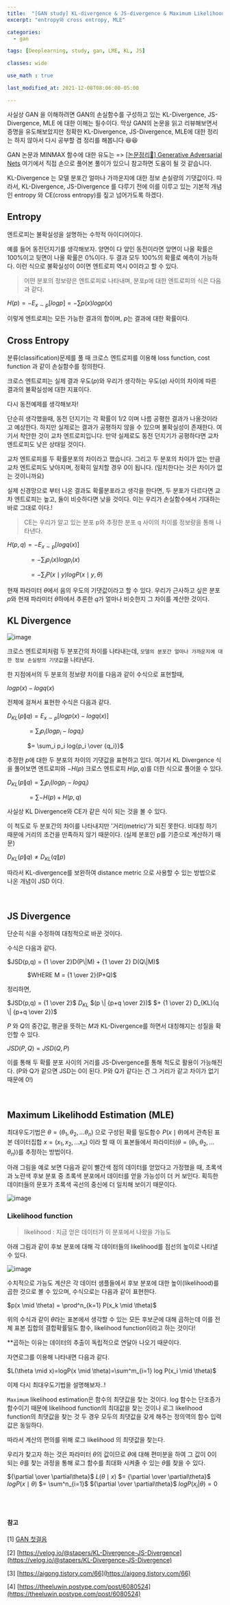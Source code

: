 ```yaml
---
title:  "[GAN study] KL-divergence & JS-divergence & Maximum Likelihood Estimation와 개념정리"
excerpt: "entropy와 cross entropy, MLE"

categories:
  - gan

tags: [Deeplearning, study, gan, LME, KL, JS]

classes: wide

use_math : true

last_modified_at: 2021-12-08T08:06:00-05:00

---
```


사실상 GAN 을 이해하려면 GAN의 손실함수를 구성하고 있는 KL-Divergence, JS-Divergence, MLE 에 대한 이해는 필수이다. 막상 GAN의 논문을 읽고 리뷰해보면서 증명을 유도해보았지만 정확한 KL-Divergence, JS-Divergence, MLE에 
대한 정리는 하지 않아서 다시 공부할 겸 정리를 해봅니다 😆😆

GAN 논문과 MINMAX 함수에 대한 유도는 => [[논문정리📃] Generative Adversarial Nets](https://chaelin0722.github.io/paperreview/generative_adversarial_nets/) 여기에서 직접 손으로 풀어본 풀이가 있으니 참고하면 도움이 될 것 같습니다.


KL-Divergence 는 모델 분포간 얼마나 가까운지에 대한 정보 손실량의 기댓값이다. 따라서, 
KL-Divergence, JS-Divergence 를 다루기 전에 이를 이루고 있는 기본적 개념인 entropy 와 CE(cross entropy)를 짚고 넘어가도록 하겠다. 

## Entropy

엔트로피는 불확실성을 설명하는 수학적 아이디어이다. 

예를 들어 동전던지기를 생각해보자. 양면이 다 앞인 동전이라면 앞면이 나올 확률은 100%이고 뒷면이 나올 확률은 0%이다. 두 결과 모두 100%의 확률로 예측이 가능하다. 이런 식으로 불확실성이 0이면 엔트로피 역시 0이라고 할 수 있다.

> 어떤 분포의 정보량은 엔트로피로 나타내며, 분포p에 대한 엔트로피의 식은 다음과 같다. 

$H(p) = -E_{x\sim p}[logp]=-\sum p(x)log p(x)$

이렇게 엔트로피는 모든 가능한 결과의 합이며, $p$는 결과에 대한 확률이다. 


## Cross Entropy

분류(classification)문제를 풀 때 크로스 엔트로피를 이용해 loss function, cost function 과 같이 손실함수를 정의한다. 

크로스 엔트로피는 실제 결과 우도($p$)와 우리가 생각하는 우도($q$) 사이의 차이에 따른 결과의 불확실성에 대한 지표이다. 

다시 동전예제를 생각해보자!

단순히 생각했을때, 동전 던지기는 각 확률이 1/2 이며 나름 공평한 결과가 나올것이라고 예상한다. 하지만 실제로는 결과가 공평하지 않을 수 있으며 불확실성이 존재한다. 여기서 착안한 것이 교차 엔트로피입니다. 만약 실제로도 동전 던지기가 공평하다면 교차 엔트로피도 낮은 상태일 것이다.


교차 엔트로피를 두 확률분포의 차이라고 했습니다. 그리고 두 분포의 차이가 없는 만큼 교차 엔트로피도 낮아지며, 정확히 일치할 경우 0이 됩니다. (일치한다는 것은 차이가 없는 것이니까요)

실제 신경망으로 부터 나온 결과도 확률분포라고 생각을 한다면, 두 분포가 다르다면 교차 엔트로피는 높고, 둘이 비슷하다면 낮을 것이다. 이는 우리가 손실함수에서 기대하는 바로 그대로 이다.!


> CE는 우리가 알고 있는 분포 p와 추정한 분포 q 사이의 차이를 정보량을 통해 나타낸다.

$H(p,q) = -E_{x \sim p}[log q(x)]$ 

&nbsp;&nbsp;&nbsp;&nbsp;&nbsp;&nbsp;&nbsp;&nbsp;&nbsp;&nbsp;&nbsp;&nbsp; $= -\sum_i p_i(x)log p_i(x)$ 

&nbsp;&nbsp;&nbsp;&nbsp;&nbsp;&nbsp;&nbsp;&nbsp;&nbsp;&nbsp;&nbsp;&nbsp; $= - \sum_i P(x \mid y)log P(x \mid y,\theta)$

현재 파라미터 $\theta$에서 음의 우도의 기댓값이라고 할 수 있다. 우리가 근사하고 싶은 분포 $p$와 현재 파라미터 $\theta$하에서 추론한 $q$가 얼마나 비슷한지 그 차이를 계산한 것이다.


## KL Divergence

![image](https://user-images.githubusercontent.com/53431568/145174101-fda2b40f-609c-407f-8517-e05194477aeb.png)

크로스 엔트로피처럼 두 분포간의 차이를 나타내는데, `모델의 분포간 얼마나 가까운지에 대한 정보 손실량의 기댓값`을 나타낸다. 

한 지점에서의 두 분포의 정보량 차이를 다음과 같이 수식으로 표현할때,

$logp(x) - logq(x)$

전체에 걸쳐서 표현한 수식은 다음과 같다.

$D_{KL}(p\|q) = E_{x\sim p}[logp(x)-logq(x)]$ 

&nbsp;&nbsp;&nbsp;&nbsp;&nbsp;&nbsp;&nbsp;&nbsp;&nbsp;&nbsp;&nbsp; $= \sum_i p_i(logp_i-logq_i)$

&nbsp;&nbsp;&nbsp;&nbsp;&nbsp;&nbsp;&nbsp;&nbsp;&nbsp;&nbsp;&nbsp; $= \sum_i p_i  log{p_i \over {q_i}}$


추정한 $p$에 대한 두 분포의 차이의 기댓값을 표현하고 있다. 여기서 KL Divergence 식을 풀어보면 엔트로피와 $-H(p)$ 크로스 엔트로피 $H(p,q)$를 더한 식으로 풀어쓸 수 있다.

$D_{KL}(p\|q)=\sum_i p_i(logp_i - log q_i)$

&nbsp;&nbsp;&nbsp;&nbsp;&nbsp;&nbsp;&nbsp;&nbsp;&nbsp;&nbsp;&nbsp; $= \sum -H(p)+H(p,q)$

사실상 KL Divergence와 CE가 같은 식이 되는 것을 볼 수 있다.

이 척도로 두 분포간의 차이를 나타내지만 '거리(metric)'가 되진 못한다. 비대칭 하기 때문에 거리의 조건을 만족하지 않기 때문이다. (실제 분포인 p를 기준으로 계산하기 때문)

$D_{KL}(p\|q) \neq D_{KL}(q\|p)$

따라서 KL-divergence를 보완하여 distance metric 으로 사용할 수 있는 방법으로 나온 개념이 JSD 이다.

<br>


## JS Divergence

단순히 식을 수정하여 대칭적으로 바꾼 것이다.

수식은 다음과 같다.

$JSD(p,q) = {1 \over 2}D(P\|M) + {1 \over 2} D(Q\|M)$

&nbsp;&nbsp;&nbsp;&nbsp;&nbsp;&nbsp;&nbsp;&nbsp;&nbsp;&nbsp;&nbsp; $WHERE M = {1 \over 2}(P+Q)$



정리하면, 

$JSD(p,q) = {1 \over 2}$ $D_{KL}$ $(p \| {p+q \over 2})$ $+ {1 \over 2} D_{KL}(q \| {p+q \over 2})$



$P$ 와 $Q$의 중간값, 평균을 뜻하는 $M$과 KL-Divergence를 하면서 대칭해지는 성질을 확인할 수 있다.

$JSD(P,Q) = JSD(Q,P)$


이를 통해 두 확률 분포 사이의 거리를 JS-Divergence를 통해 척도로 활용이 가능해진다. (P와 Q가 같으면 JSD는 0이 된다. P와 Q가 같다는 건 그 거리가 같고 차이가 없기 때문에 0!)


<br>

## Maximum Likelihodd Estimation (MLE)

최대우도기법은 $\theta = (\theta_1,\theta_2, \ldots \theta_n)$ 으로 구성된 확률 밀도함수 $P(x \mid \theta)$에서 관측된 표본 데이터집합 $x = (x_1, x_2, \ldots x_n)$ 이라 할 때 이 표본들에서 파라미터($\theta = (\theta_1,\theta_2, \ldots \theta_n)$)를 추정하는 방법이다.

아래 그림을 예로 보면 다음과 같이 빨간색 점의 데이터를 얻었다고 가정했을 때, 초록색과 노란색 후보 분포 중 초록색 분포에서 데이터를 얻을 가능성이 더 커 보인다. 획득한 데이터들의 문포가 초록색 곡선의 중신에 더 일치해 보이기 때문이다. 

![image](https://user-images.githubusercontent.com/53431568/145350174-989653e6-9e82-424d-8e6d-855e3c3521ae.png)


### Likelihood function

> likelihood : 지금 얻은 데이터가 이 분포에서 나왔을 가능도

아래 그림과 같이 후보 분포에 대해 각 데이터들의 likelihood를 점선의 높이로 나타낼 수 있다.

![image](https://user-images.githubusercontent.com/53431568/145350907-77076e97-10dd-4e75-b0a0-3a5fe7d118d6.png)

수치적으로 가능도 계산은 각 데이터 샘플들에서 후보 분포에 대한 높이(likelihood)를 곱한 것으로 볼 수 있으며, 수식으로는 다음과 같이 표현한다.

$p(x \mid \theta) = \prod^n_{k=1} P(x_k \mid \theta)$

위의 수식과 같이 $\theta$라는 표본에서 생각할 수 있는 모든 후보군에 대해 곱하는데 이를 전체 표본 집합의 결합확률밀도 함수, likelihood function이라고 하는 것이다!

**곱하는 이유는 데이터의 추출이 독립적으로 연달아 나오기 때문이다. 


자연로그를 이용해 나타내면 다음과 같다.


$L(\theta \mid x)=logP(x \mid \theta)=\sum^m_{i=1} log P(x_i \mid \theta)$


이제 다시 최대우도기법을 설명해보자..!

`Maximum` likelihood estimation은 함수의 최댓값을 찾는 것이다. log 함수는 단조증가 함수이기 때문에 likelihood function의 최대값을 찾는 것이나 로그 likelihood function의 최댓값을 찾는 것 두 경우 모두의 최댓값을 갖게 해주는 정의역의 함수 입력값은 동일하다.

따라서 계산의 편의를 위해 로그 likelihood 의 최댓값을 찾는다. 

우리가 찾고자 하는 것은 파라미터 $\theta$의 값이므로 $\theta$에 대해 편미분을 하여 그 값이 0이 되는 $\theta$를 찾는 과정을 통해 로그 함수를 최대화 시켜줄 수 있는 $\theta$를 찾을 수 있다. 

${\partial \over \partial\theta}$ $L(\theta \mid x)$ $= {\partial \over \partial\theta}$ $logP(x \mid \theta)$  $= \sum^n_{i=1}$ ${\partial \over \partial\theta}$ $logP(x_i|\theta) =0$  

<br>
<br>


#### 참고 

[1] [GAN 첫걸음](http://www.yes24.com/Product/Goods/97559774)

[2] [https://velog.io/@stapers/KL-Divergence-JS-Divergence](https://velog.io/@stapers/KL-Divergence-JS-Divergence)

[3] [https://aigong.tistory.com/66](https://aigong.tistory.com/66)

[4] [https://theeluwin.postype.com/post/6080524](https://theeluwin.postype.com/post/6080524)
